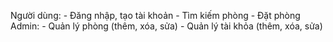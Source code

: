﻿Người dùng:
    - Đăng nhập, tạo tài khoản
    - Tìm kiếm phòng
    - Đặt phòng
Admin:
    - Quản lý phòng (thêm, xóa, sửa)
    - Quản lý tài khỏa (thêm, xóa, sửa) 